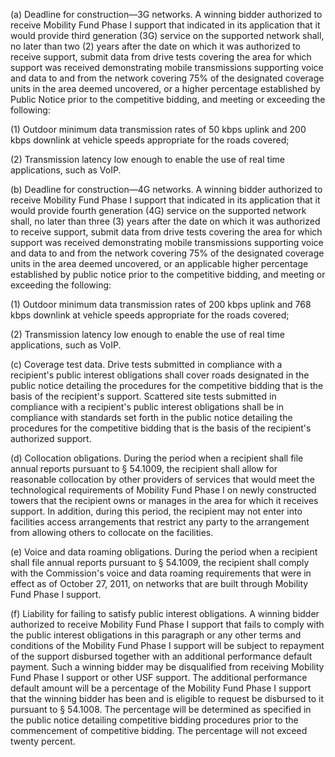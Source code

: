 (a) Deadline for construction—3G networks. A winning bidder authorized to receive Mobility Fund Phase I support that indicated in its application that it would provide third generation (3G) service on the supported network shall, no later than two (2) years after the date on which it was authorized to receive support, submit data from drive tests covering the area for which support was received demonstrating mobile transmissions supporting voice and data to and from the network covering 75% of the designated coverage units in the area deemed uncovered, or a higher percentage established by Public Notice prior to the competitive bidding, and meeting or exceeding the following:

(1) Outdoor minimum data transmission rates of 50 kbps uplink and 200 kbps downlink at vehicle speeds appropriate for the roads covered;

(2) Transmission latency low enough to enable the use of real time applications, such as VoIP.

(b) Deadline for construction—4G networks. A winning bidder authorized to receive Mobility Fund Phase I support that indicated in its application that it would provide fourth generation (4G) service on the supported network shall, no later than three (3) years after the date on which it was authorized to receive support, submit data from drive tests covering the area for which support was received demonstrating mobile transmissions supporting voice and data to and from the network covering 75% of the designated coverage units in the area deemed uncovered, or an applicable higher percentage established by public notice prior to the competitive bidding, and meeting or exceeding the following:

(1) Outdoor minimum data transmission rates of 200 kbps uplink and 768 kbps downlink at vehicle speeds appropriate for the roads covered;

(2) Transmission latency low enough to enable the use of real time applications, such as VoIP.

(c) Coverage test data. Drive tests submitted in compliance with a recipient's public interest obligations shall cover roads designated in the public notice detailing the procedures for the competitive bidding that is the basis of the recipient's support. Scattered site tests submitted in compliance with a recipient's public interest obligations shall be in compliance with standards set forth in the public notice detailing the procedures for the competitive bidding that is the basis of the recipient's authorized support.

(d) Collocation obligations. During the period when a recipient shall file annual reports pursuant to § 54.1009, the recipient shall allow for reasonable collocation by other providers of services that would meet the technological requirements of Mobility Fund Phase I on newly constructed towers that the recipient owns or manages in the area for which it receives support. In addition, during this period, the recipient may not enter into facilities access arrangements that restrict any party to the arrangement from allowing others to collocate on the facilities.

(e) Voice and data roaming obligations. During the period when a recipient shall file annual reports pursuant to § 54.1009, the recipient shall comply with the Commission's voice and data roaming requirements that were in effect as of October 27, 2011, on networks that are built through Mobility Fund Phase I support.

(f) Liability for failing to satisfy public interest obligations. A winning bidder authorized to receive Mobility Fund Phase I support that fails to comply with the public interest obligations in this paragraph or any other terms and conditions of the Mobility Fund Phase I support will be subject to repayment of the support disbursed together with an additional performance default payment. Such a winning bidder may be disqualified from receiving Mobility Fund Phase I support or other USF support. The additional performance default amount will be a percentage of the Mobility Fund Phase I support that the winning bidder has been and is eligible to request be disbursed to it pursuant to § 54.1008. The percentage will be determined as specified in the public notice detailing competitive bidding procedures prior to the commencement of competitive bidding. The percentage will not exceed twenty percent.

